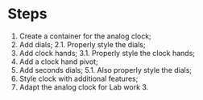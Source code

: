 # Steps

1. Create a container for the analog clock;
2. Add dials;
    2.1. Properly style the dials;  
3. Add clock hands;
    3.1. Properly style the clock hands;
4. Add a clock hand pivot;
5. Add seconds dials;
    5.1. Also properly style the dials;
6. Style clock with additional features;
7. Adapt the analog clock for Lab work 3.